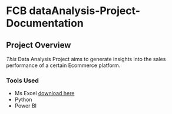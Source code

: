 # FCB dataAnalysis-Project-Documentation
## Project Overview

*This* Data Analysis Project aims to generate insights into the sales performance of a certain Ecommerce platform. 

### Tools Used
- Ms Excel [download here](https://microsoft.com)
- Python
- Power BI